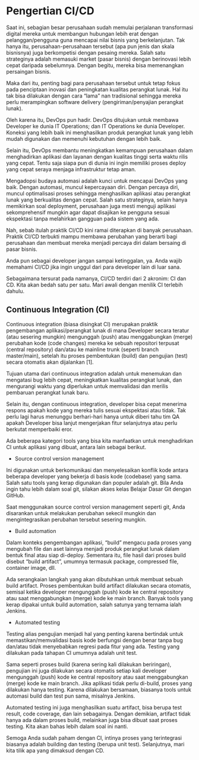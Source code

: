 # Pengertian CI/CD
Saat ini, sebagian besar perusahaan sudah memulai perjalanan transformasi digital mereka untuk membangun hubungan lebih erat dengan pelanggan/pengguna guna mencapai nilai bisnis yang berkelanjutan. Tak hanya itu, perusahaan-perusahaan tersebut (apa pun jenis dan skala bisnisnya) juga berkompetisi dengan pesaing mereka. Salah satu strateginya adalah memasuki market (pasar bisnis) dengan berinovasi lebih cepat daripada sebelumnya. Dengan begitu, mereka bisa memenangkan persaingan bisnis.

Maka dari itu, penting bagi para perusahaan tersebut untuk tetap fokus pada penciptaan inovasi dan peningkatan kualitas perangkat lunak. Hal itu tak bisa dilakukan dengan cara “lama” nan tradisional sehingga mereka perlu merampingkan software delivery (pengiriman/penyajian perangkat lunak).

Oleh karena itu, DevOps pun hadir. DevOps ditujukan untuk membawa Developer ke dunia IT Operations; dan IT Operations ke dunia Developer. Koneksi yang lebih baik ini menghasilkan produk perangkat lunak yang lebih mudah digunakan dan memenuhi kebutuhan dengan lebih baik.

Selain itu, DevOps membantu meningkatkan kemampuan perusahaan dalam menghadirkan aplikasi dan layanan dengan kualitas tinggi serta waktu rilis yang cepat. Tentu saja siapa pun di dunia ini ingin memiliki proses deploy yang cepat seraya menjaga infrastruktur tetap aman.

Mengadopsi budaya automasi adalah kunci untuk mencapai DevOps yang baik. Dengan automasi, muncul kepercayaan diri. Dengan percaya diri, muncul optimalisasi proses sehingga menghasilkan aplikasi atau perangkat lunak yang berkualitas dengan cepat. Salah satu strateginya, selain hanya memikirkan soal deployment, perusahaan juga mesti menguji aplikasi sekomprehensif mungkin agar dapat disajikan ke pengguna sesuai ekspektasi tanpa melahirkan gangguan pada sistem yang ada.

Nah, sebab itulah praktik CI/CD kini ramai diterapkan di banyak perusahaan. Praktik CI/CD terbukti mampu membawa perubahan yang berarti bagi perusahaan dan membuat mereka menjadi percaya diri dalam bersaing di pasar bisnis.

Anda pun sebagai developer jangan sampai ketinggalan, ya. Anda wajib memahami CI/CD jika ingin unggul dari para developer lain di luar sana.

Sebagaimana tersurat pada namanya, CI/CD terdiri dari 2 akronim: CI dan CD. Kita akan bedah satu per satu. Mari awali dengan menilik CI terlebih dahulu.

## Continuous Integration (CI)
Continuous integration (biasa disingkat CI) merupakan praktik pengembangan aplikasi/perangkat lunak di mana Developer secara teratur (atau sesering mungkin) mengunggah (push) atau menggabungkan (merge) perubahan kode (code changes) mereka ke sebuah repositori terpusat (central repository) dan/atau ke mainline trunk (seperti branch master/main), setelah itu proses pembentukan (build) dan pengujian (test) secara otomatis akan dijalankan [1].

Tujuan utama dari continuous integration adalah untuk menemukan dan mengatasi bug lebih cepat, meningkatkan kualitas perangkat lunak, dan mengurangi waktu yang diperlukan untuk memvalidasi dan merilis pembaruan perangkat lunak baru.

Selain itu, dengan continuous integration, developer bisa cepat menerima respons apakah kode yang mereka tulis sesuai ekspektasi atau tidak. Tak perlu lagi harus menunggu berhari-hari hanya untuk diberi tahu tim QA apakah Developer bisa lanjut mengerjakan fitur selanjutnya atau perlu berkutat memperbaiki eror.

Ada beberapa kategori tools yang bisa kita manfaatkan untuk menghadirkan CI untuk aplikasi yang dibuat, antara lain sebagai berikut.

- Source control version management
  
Ini digunakan untuk berkomunikasi dan menyelesaikan konflik kode antara beberapa developer yang bekerja di basis kode (codebase) yang sama. Salah satu tools yang kerap digunakan dan populer adalah git. Bila Anda ingin tahu lebih dalam soal git, silakan akses kelas Belajar Dasar Git dengan GitHub.

Saat menggunakan source control version management seperti git, Anda disarankan untuk melakukan perubahan sekecil mungkin dan mengintegrasikan perubahan tersebut sesering mungkin.


- Build automation
  
Dalam konteks pengembangan aplikasi, “build” mengacu pada proses yang mengubah file dan aset lainnya menjadi produk perangkat lunak dalam bentuk final atau siap di-deploy. Sementara itu, file hasil dari proses build disebut “build artifact”, umumnya termasuk package, compressed file, container image, dll.

Ada serangkaian langkah yang akan dibutuhkan untuk membuat sebuah build artifact. Proses pembentukan build artifact dilakukan secara otomatis, semisal ketika developer mengunggah (push) kode ke central repository atau saat menggabungkan (merge) kode ke main branch. Banyak tools yang kerap dipakai untuk build automation, salah satunya yang ternama ialah Jenkins.


- Automated testing
  
Testing alias pengujian menjadi hal yang penting karena bertindak untuk memastikan/memvalidasi basis kode berfungsi dengan benar tanpa bug dan/atau tidak menyebabkan regresi pada fitur yang ada. Testing yang dilakukan pada tahapan CI umumnya adalah unit test.

Sama seperti proses build (karena sering kali dilakukan beriringan), pengujian ini juga dilakukan secara otomatis setiap kali developer mengunggah (push) kode ke central repository atau saat menggabungkan (merge) kode ke main branch. Jika aplikasi tidak perlu di-build, proses yang dilakukan hanya testing. Karena dilakukan bersamaan, biasanya tools untuk automasi build dan test pun sama, misalnya Jenkins.

Automated testing ini juga menghasilkan suatu artifact, bisa berupa test result, code coverage, dan lain sebagainya. Dengan demikian, artifact tidak hanya ada dalam proses build, melainkan juga bisa dibuat saat proses testing. Kita akan bahas lebih dalam soal ini nanti.

Semoga Anda sudah paham dengan CI, intinya proses yang terintegrasi biasanya adalah building dan testing (berupa unit test). Selanjutnya, mari kita tilik apa yang dimaksud dengan CD.
